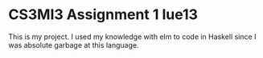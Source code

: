 # CS3MI3 Assignment 1 lue13

This is my project. I used my knowledge with elm to code in Haskell since I was absolute garbage at this language.
